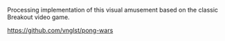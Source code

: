 Processing implementation of this visual amusement based on the classic Breakout video game.

https://github.com/vnglst/pong-wars

